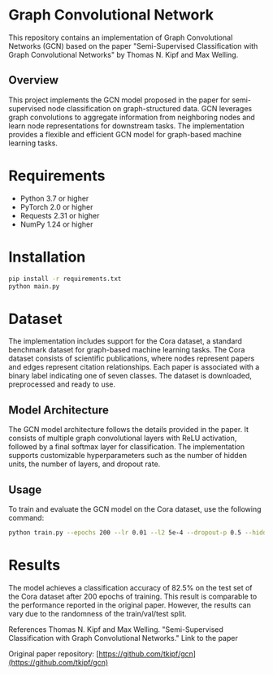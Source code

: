 # Graph Convolutional Network

This repository contains an implementation of Graph Convolutional Networks (GCN) based on the paper "Semi-Supervised Classification with Graph Convolutional Networks" by Thomas N. Kipf and Max Welling.

## Overview
This project implements the GCN model proposed in the paper for semi-supervised node classification on graph-structured data. GCN leverages graph convolutions to aggregate information from neighboring nodes and learn node representations for downstream tasks. The implementation provides a flexible and efficient GCN model for graph-based machine learning tasks.

# Requirements
- Python 3.7 or higher
- PyTorch 2.0 or higher
- Requests 2.31 or higher
- NumPy 1.24 or higher


# Installation
```bash
pip install -r requirements.txt
python main.py
```

# Dataset
The implementation includes support for the Cora dataset, a standard benchmark dataset for graph-based machine learning tasks. The Cora dataset consists of scientific publications, where nodes represent papers and edges represent citation relationships. Each paper is associated with a binary label indicating one of seven classes. The dataset is downloaded, preprocessed and ready to use.

## Model Architecture
The GCN model architecture follows the details provided in the paper. It consists of multiple graph convolutional layers with ReLU activation, followed by a final softmax layer for classification. The implementation supports customizable hyperparameters such as the number of hidden units, the number of layers, and dropout rate.

## Usage
To train and evaluate the GCN model on the Cora dataset, use the following command:
```bash
python train.py --epochs 200 --lr 0.01 --l2 5e-4 --dropout-p 0.5 --hidden-dim 16 --val-every 20 --include-bias False --no-cuda False
```

# Results
The model achieves a classification accuracy of 82.5% on the test set of the Cora dataset after 200 epochs of training. This result is comparable to the performance reported in the original paper. However, the results can vary due to the randomness of the train/val/test split.

References
Thomas N. Kipf and Max Welling. "Semi-Supervised Classification with Graph Convolutional Networks." Link to the paper

Original paper repository: [https://github.com/tkipf/gcn](https://github.com/tkipf/gcn)